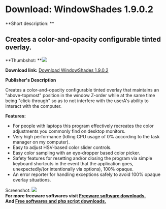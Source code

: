 # Download: WindowShades 1.9.0.2

**Short description: **

## Creates a color-and-opacity configurable tinted overlay.

  
**Thumbshot: **![](http://www.freewarefiles.com/screenshot/windowshades_md.jpg)   
  
**Download link:** [Download WindowShades 1.9.0.2](http://freesoftwares.boysofts.com/WindowShades_program_59203.html)  
  

**Publisher's Description**  
  

Creates a color-and-opacity configurable tinted overlay that maintains an
"above-topmost" position in the window Z-order while at the same time being
"click-through" so as to not interfere with the userA's ability to interact
with the computer.

**Features:**

  * For people with laptops this program effectively recreates the color adjustments you commonly find on desktop monitors. 
  * Very high performance (Idling CPU usage of 0% according to the task manager on my computer). 
  * Easy to adjust HSV-based color slider controls. 
  * Easy color sampling with an eye-dropper based color picker. 
  * Safety features for resetting and/or closing the program via simple keyboard shortcuts in the event that the application goes, unexpectedly/(or intentionally via options), 100% opaque. 
  * An error reporter for handling exceptions safely to avoid 100% opaque overlay situations. 

  
  
Screenshot: ![](http://www.freewarefiles.com/screenshot/windowshades.jpg)  
**For more freeware softwares visit [Freeware software downloads.](http://freesoftwares.boysofts.com/)**   
**And [Free softwares and php script downloads.](http://www.boysofts.com/)**

